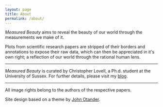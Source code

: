 ```yaml
---
layout: page
title: About
permalink: /about/
---
```


*Measured Beauty* aims to reveal the beauty of our world through the measurements we make of it.

Plots from scientific research papers are stripped of their borders and annotations to expose their raw data, which can then be appreciated in it's own right; a reflection of our world through the rational human lens.

***

*Measured Beauty* is curated by Christopher Lovell, a Ph.d. student at the University of Sussex. For further details, please visit my <a href="https://polyphant.com" target="_blank">blog</a>.

***

All image rights belong to the authors of the respective papers.

Site design based on a theme by <a href="http://johnotander.com" target="_blank">John Otander</a>.
